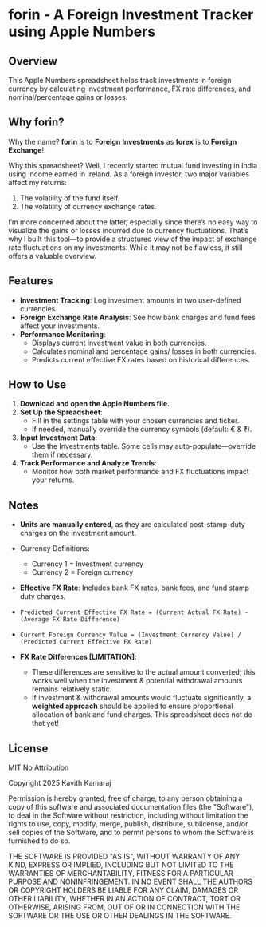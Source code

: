 # forin - A Foreign Investment Tracker using Apple Numbers

## Overview

This Apple Numbers spreadsheet helps track investments in foreign currency by calculating investment performance, FX rate differences, and nominal/percentage gains or losses.

## Why forin?

Why the name? **forin** is to **Foreign Investments** as **forex** is to **Foreign Exchange**!

Why this spreadsheet? Well, I recently started mutual fund investing in India using income earned in Ireland. As a foreign investor, two major variables affect my returns:

1. The volatility of the fund itself.
2. The volatility of currency exchange rates.

I’m more concerned about the latter, especially since there’s no easy way to visualize the gains or losses incurred due to currency fluctuations. That’s why I built this tool—to provide a structured view of the impact of exchange rate fluctuations on my investments. While it may not be flawless, it still offers a valuable overview.

## Features

- **Investment Tracking**: Log investment amounts in two user-defined currencies.
- **Foreign Exchange Rate Analysis**: See how bank charges and fund fees affect your investments.
- **Performance Monitoring**:
  - Displays current investment value in both currencies.
  - Calculates nominal and percentage gains/ losses in both currencies.
  - Predicts current effective FX rates based on historical differences.

## How to Use

1. **Download and open the Apple Numbers file.**
2. **Set Up the Spreadsheet**:
   - Fill in the settings table with your chosen currencies and ticker.
   - If needed, manually override the currency symbols (default: € & ₹).
3. **Input Investment Data**:
   - Use the Investments table. Some cells may auto-populate—override them if necessary.
4. **Track Performance and Analyze Trends**:
   - Monitor how both market performance and FX fluctuations impact your returns.

## Notes

- **Units are manually entered**, as they are calculated post-stamp-duty charges on the investment amount.

- Currency Definitions:

  - Currency 1 = Investment currency
  - Currency 2 = Foreign currency

- **Effective FX Rate**: Includes bank FX rates, bank fees, and fund stamp duty charges.

- `Predicted Current Effective FX Rate = (Current Actual FX Rate) - (Average FX Rate Difference)`

- `Current Foreign Currency Value = (Investment Currency Value) / (Predicted Current Effective FX Rate)`

- **FX Rate Differences [LIMITATION]**:

  - These differences are sensitive to the actual amount converted; this works well when the investment & potential withdrawal amounts remains relatively static.
  - If investment & withdrawal amounts would fluctuate significantly, a **weighted approach** should be applied to ensure proportional allocation of bank and fund charges. This spreadsheet does not do that yet!

## License

MIT No Attribution

Copyright 2025 Kavith Kamaraj

Permission is hereby granted, free of charge, to any person obtaining a copy of this
software and associated documentation files (the "Software"), to deal in the Software
without restriction, including without limitation the rights to use, copy, modify,
merge, publish, distribute, sublicense, and/or sell copies of the Software, and to
permit persons to whom the Software is furnished to do so.

THE SOFTWARE IS PROVIDED "AS IS", WITHOUT WARRANTY OF ANY KIND, EXPRESS OR IMPLIED,
INCLUDING BUT NOT LIMITED TO THE WARRANTIES OF MERCHANTABILITY, FITNESS FOR A
PARTICULAR PURPOSE AND NONINFRINGEMENT. IN NO EVENT SHALL THE AUTHORS OR COPYRIGHT
HOLDERS BE LIABLE FOR ANY CLAIM, DAMAGES OR OTHER LIABILITY, WHETHER IN AN ACTION
OF CONTRACT, TORT OR OTHERWISE, ARISING FROM, OUT OF OR IN CONNECTION WITH THE
SOFTWARE OR THE USE OR OTHER DEALINGS IN THE SOFTWARE.
